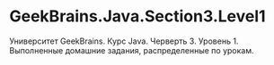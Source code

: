 # GeekBrains.Java.Section3.Level1
Университет GeekBrains. Курс Java. Черверть 3. Уровень 1. Выполненные домашние задания, распределенные по урокам.
